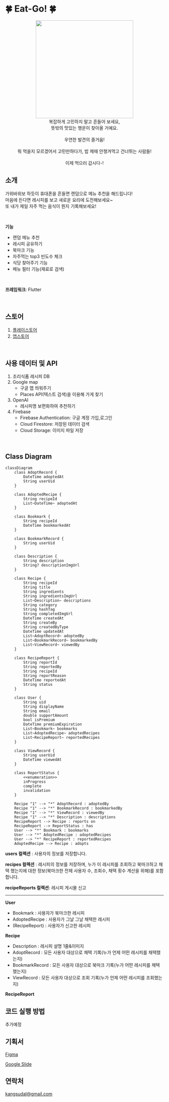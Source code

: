 # 🍀 Eat-Go! 🍀

<div align="center">
  <img src="https://github.com/user-attachments/assets/1c1619e5-00bc-47b1-91a7-7b75e6042cfa" width="310">
</div>

<div align="center">
  복잡하게 고민하지 말고 흔들어 보세요,<br>
  뜻밖의 맛있는 행운이 찾아올 거예요.<br>
  <br>
  우연한 발견의 즐거움!<br>
  <br>
  뭐 먹을지 모르겠어서 고민만하다가, 밥 제때 안챙겨먹고 건너뛰는 사람들!<br>
  <br>
  이제 먹으러 갑시다-!<br>
</div>

## 소개
가위바위보 하듯이 휴대폰을 흔들면 랜덤으로 메뉴 추천을 해드립니다!<br>
마음에 든다면 레시피를 보고 새로운 요리에 도전해보세요~<br>
또 내가 제일 자주 먹는 음식이 뭔지 기록해보세요!<br>

<br>

**기능**
  + 랜덤 메뉴 추천
  + 레시피 공유하기
  + 북마크 기능
  + 자주먹는 top3 빈도수 체크
  + 식당 찾아주기 기능
  + 메뉴 필터 기능(재료로 검색)

<br>

**프레임워크**: Flutter

<br>

## 스토어
1. [플레이스토어](https://)
2. [앱스토어](https://)

<br>

## 사용 데이터 및 API
1. 조리식품 레시피 DB
2. Google map
   * 구글 맵 띄워주기
   * Places API(텍스트 검색)을 이용해 가게 찾기
3. OpenAI
   * 레시피명 보편화하여 추천하기
4. Firebase
   * Firebase Authentication: 구글 계정 가입,로그인
   * Cloud Firestore: 저장된 데이터 검색
   * Cloud Storage: 이미지 파일 저장

<br>

## Class Diagram
```mermaid
classDiagram
    class AdoptRecord {
        DateTime adoptedAt
        String userUid
    }

    class AdoptedRecipe {
        String recipeId
        List~DateTime~ adoptedAt
    }

    class Bookmark {
        String recipeId
        DateTime bookmarkedAt
    }

    class BookmarkRecord {
        String userUid
    }

    class Description {
        String description
        String? descriptionImgUrl
    }

    class Recipe {
        String recipeId
        String title
        String ingredients
        String ingredientsImgUrl
        List~Description~ descriptions
        String category
        String hashTag
        String completedImgUrl
        DateTime createdAt
        String createBy
        String createdByType
        DateTime updatedAt
        List~AdoptRecord~ adoptedBy
        List~BookmarkRecord~ bookmarkedBy
        List~ViewRecord~ viewedBy
    }

    class RecipeReport {
        String reportId
        String reportedBy
        String recipeId
        String reportReason
        DateTime reportedAt
        String status
    }

    class User {
        String uid
        String displayName
        String email
        double supportAmount
        bool isPremium
        DateTime premiumExpiration
        List~Bookmark~ bookmarks
        List~AdoptedRecipe~ adoptedRecipes
        List~RecipeReport~ reportedRecipes
    }

    class ViewRecord {
        String userUid
        DateTime viewedAt
    }

    class ReportStatus {
        <<enumeration>>
        inProgress
        complete
        invalidation
    }

    Recipe "1" --> "*" AdoptRecord : adoptedBy
    Recipe "1" --> "*" BookmarkRecord : bookmarkedBy
    Recipe "1" --> "*" ViewRecord : viewedBy
    Recipe "1" --> "*" Description : descriptions
    RecipeReport --> Recipe : reports on
    RecipeReport --> ReportStatus : has
    User --> "*" Bookmark : bookmarks
    User --> "*" AdoptedRecipe : adoptedRecipes
    User --> "*" RecipeReport : reportedRecipes
    AdoptedRecipe --> Recipe : adopts

```
**users 컬렉션** : 사용자의 정보를 저장합니다.

**recipes 컬렉션** : 레시피의 정보를 저장하며, 누가 이 레시피를 조회하고 북마크하고 채택 했는지에 대한 정보(북마크한 전체 사용자 수, 조회수, 채택 횟수 계산을 위해)를 포함합니다.

**recipeReports 컬렉션**: 레시피 게시물 신고

----------------

**User**
 - Bookmark : 사용자가 북마크한 레시피
 - AdoptedRecipe : 사용자가 그날 그날 채택한 레시피
 - (RecipeReport) : 사용자가 신고한 레시피

**Recipe**
 - Description : 레시피 설명 1줄&이미지
 - AdoptRecord : 모든 사용자 대상으로 채택 기록(누가 언제 어떤 레시피를 채택했는지)
 - BookmarkRecord : 모든 사용자 대상으로 북마크 기록(누가 어떤 레시피를 채택했는지)
 - ViewRecord : 모든 사용자 대상으로 조회 기록(누가 언제 어떤 레시피를 조회했는지)

**RecipeReport**
<br>

## 코드 실행 방법
추가예정

## 기획서
[Figma](https://www.figma.com/design/9dihzD5642Y9pduTTPtJ1R/Eat-Go!?node-id=17-250&t=H6rdwSURuCKQ0Gui-1)

[Google Slide](https://medium.com/@kangsudal/eat-go-%EA%B8%B0%ED%9A%8D%EC%84%9C-%EB%B0%9C%ED%91%9C-e0aedb679e3d)

## 연락처
kangsudal@gmail.com
